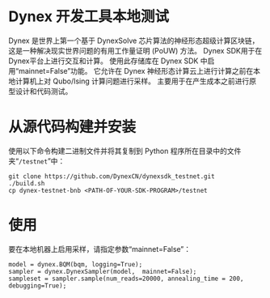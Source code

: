 # Dynex 开发工具本地测试
Dynex 是世界上第一个基于 DynexSolve 芯片算法的神经形态超级计算区块链，这是一种解决现实世界问题的有用工作量证明 (PoUW) 方法。 Dynex SDK用于在Dynex平台上进行交互和计算。 使用此存储库在 Dynex SDK 中启用“mainnet=False”功能。 它允许在 Dynex 神经形态计算云上进行计算之前在本地计算机上对 Qubo/Ising 计算问题进行采样。 主要用于在产生成本之前进行原型设计和代码测试。

# 从源代码构建并安装

使用以下命令构建二进制文件并将其复制到 Python 程序所在目录中的文件夹“``/testnet``”中：

```
git clone https://github.com/DynexCN/dynexsdk_testnet.git
./build.sh
cp dynex-testnet-bnb <PATH-OF-YOUR-SDK-PROGRAM>/testnet
```

# 使用

要在本地机器上启用采样，请指定参数“mainnet=False”：

```
model = dynex.BQM(bqm, logging=True);
sampler = dynex.DynexSampler(model,  mainnet=False);
sampleset = sampler.sample(num_reads=20000, annealing_time = 200, debugging=True);
```

